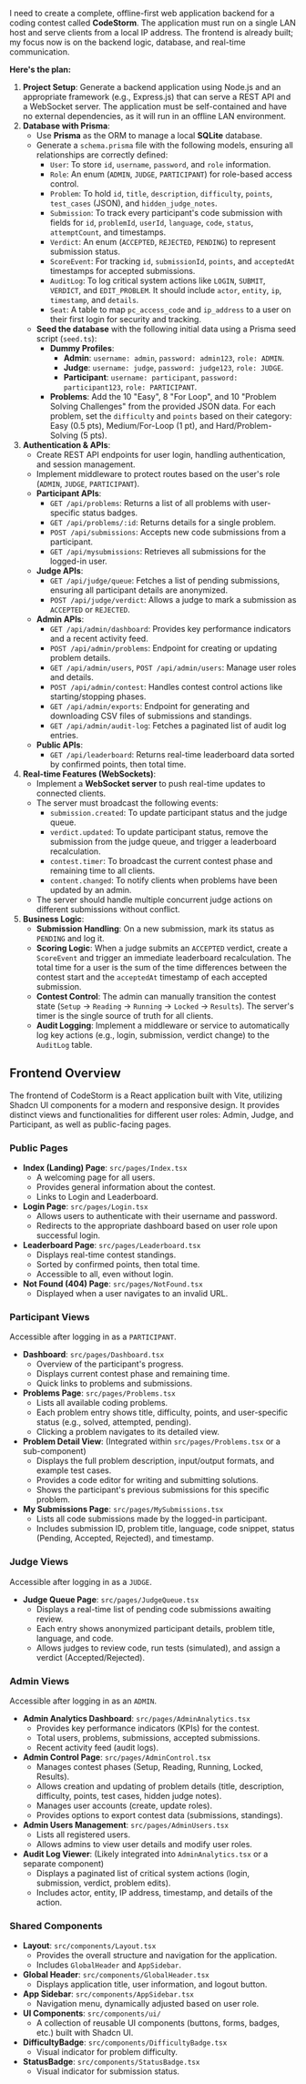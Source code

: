 I need to create a complete, offline-first web application backend for a coding contest called **CodeStorm**. The application must run on a single LAN host and serve clients from a local IP address. The frontend is already built; my focus now is on the backend logic, database, and real-time communication.

**Here's the plan:**

1.  **Project Setup**: Generate a backend application using Node.js and an appropriate framework (e.g., Express.js) that can serve a REST API and a WebSocket server. The application must be self-contained and have no external dependencies, as it will run in an offline LAN environment.
2.  **Database with Prisma**:
    * Use **Prisma** as the ORM to manage a local **SQLite** database.
    * Generate a `schema.prisma` file with the following models, ensuring all relationships are correctly defined:
        * `User`: To store `id`, `username`, `password`, and `role` information.
        * `Role`: An enum (`ADMIN`, `JUDGE`, `PARTICIPANT`) for role-based access control.
        * `Problem`: To hold `id`, `title`, `description`, `difficulty`, `points`, `test_cases` (JSON), and `hidden_judge_notes`.
        * `Submission`: To track every participant's code submission with fields for `id`, `problemId`, `userId`, `language`, `code`, `status`, `attemptCount`, and timestamps.
        * `Verdict`: An enum (`ACCEPTED`, `REJECTED`, `PENDING`) to represent submission status.
        * `ScoreEvent`: For tracking `id`, `submissionId`, `points`, and `acceptedAt` timestamps for accepted submissions.
        * `AuditLog`: To log critical system actions like `LOGIN`, `SUBMIT`, `VERDICT`, and `EDIT_PROBLEM`. It should include `actor`, `entity`, `ip`, `timestamp`, and `details`.
        * `Seat`: A table to map `pc_access_code` and `ip_address` to a user on their first login for security and tracking.
    * **Seed the database** with the following initial data using a Prisma seed script (`seed.ts`):
        * **Dummy Profiles**:
            * **Admin**: `username: admin`, `password: admin123`, `role: ADMIN`.
            * **Judge**: `username: judge`, `password: judge123`, `role: JUDGE`.
            * **Participant**: `username: participant`, `password: participant123`, `role: PARTICIPANT`.
        * **Problems**: Add the 10 "Easy", 8 "For Loop", and 10 "Problem Solving Challenges" from the provided JSON data. For each problem, set the `difficulty` and `points` based on their category: Easy (0.5 pts), Medium/For-Loop (1 pt), and Hard/Problem-Solving (5 pts).
3.  **Authentication & APIs**:
    * Create REST API endpoints for user login, handling authentication, and session management.
    * Implement middleware to protect routes based on the user's role (`ADMIN`, `JUDGE`, `PARTICIPANT`).
    * **Participant APIs**:
        * `GET /api/problems`: Returns a list of all problems with user-specific status badges.
        * `GET /api/problems/:id`: Returns details for a single problem.
        * `POST /api/submissions`: Accepts new code submissions from a participant.
        * `GET /api/mysubmissions`: Retrieves all submissions for the logged-in user.
    * **Judge APIs**:
        * `GET /api/judge/queue`: Fetches a list of pending submissions, ensuring all participant details are anonymized.
        * `POST /api/judge/verdict`: Allows a judge to mark a submission as `ACCEPTED` or `REJECTED`.
    * **Admin APIs**:
        * `GET /api/admin/dashboard`: Provides key performance indicators and a recent activity feed.
        * `POST /api/admin/problems`: Endpoint for creating or updating problem details.
        * `GET /api/admin/users`, `POST /api/admin/users`: Manage user roles and details.
        * `POST /api/admin/contest`: Handles contest control actions like starting/stopping phases.
        * `GET /api/admin/exports`: Endpoint for generating and downloading CSV files of submissions and standings.
        * `GET /api/admin/audit-log`: Fetches a paginated list of audit log entries.
    * **Public APIs**:
        * `GET /api/leaderboard`: Returns real-time leaderboard data sorted by confirmed points, then total time.
4.  **Real-time Features (WebSockets)**:
    * Implement a **WebSocket server** to push real-time updates to connected clients.
    * The server must broadcast the following events:
        * `submission.created`: To update participant status and the judge queue.
        * `verdict.updated`: To update participant status, remove the submission from the judge queue, and trigger a leaderboard recalculation.
        * `contest.timer`: To broadcast the current contest phase and remaining time to all clients.
        * `content.changed`: To notify clients when problems have been updated by an admin.
    * The server should handle multiple concurrent judge actions on different submissions without conflict.
5.  **Business Logic**:
    * **Submission Handling**: On a new submission, mark its status as `PENDING` and log it.
    * **Scoring Logic**: When a judge submits an `ACCEPTED` verdict, create a `ScoreEvent` and trigger an immediate leaderboard recalculation. The total time for a user is the sum of the time differences between the contest start and the `acceptedAt` timestamp of each accepted submission.
    * **Contest Control**: The admin can manually transition the contest state (`Setup` → `Reading` → `Running` → `Locked` → `Results`). The server's timer is the single source of truth for all clients.
    * **Audit Logging**: Implement a middleware or service to automatically log key actions (e.g., login, submission, verdict change) to the `AuditLog` table.

## Frontend Overview

The frontend of CodeStorm is a React application built with Vite, utilizing Shadcn UI components for a modern and responsive design. It provides distinct views and functionalities for different user roles: Admin, Judge, and Participant, as well as public-facing pages.

### Public Pages

*   **Index (Landing) Page**: `src/pages/Index.tsx`
    *   A welcoming page for all users.
    *   Provides general information about the contest.
    *   Links to Login and Leaderboard.
*   **Login Page**: `src/pages/Login.tsx`
    *   Allows users to authenticate with their username and password.
    *   Redirects to the appropriate dashboard based on user role upon successful login.
*   **Leaderboard Page**: `src/pages/Leaderboard.tsx`
    *   Displays real-time contest standings.
    *   Sorted by confirmed points, then total time.
    *   Accessible to all, even without login.
*   **Not Found (404) Page**: `src/pages/NotFound.tsx`
    *   Displayed when a user navigates to an invalid URL.

### Participant Views

Accessible after logging in as a `PARTICIPANT`.

*   **Dashboard**: `src/pages/Dashboard.tsx`
    *   Overview of the participant's progress.
    *   Displays current contest phase and remaining time.
    *   Quick links to problems and submissions.
*   **Problems Page**: `src/pages/Problems.tsx`
    *   Lists all available coding problems.
    *   Each problem entry shows title, difficulty, points, and user-specific status (e.g., solved, attempted, pending).
    *   Clicking a problem navigates to its detailed view.
*   **Problem Detail View**: (Integrated within `src/pages/Problems.tsx` or a sub-component)
    *   Displays the full problem description, input/output formats, and example test cases.
    *   Provides a code editor for writing and submitting solutions.
    *   Shows the participant's previous submissions for this specific problem.
*   **My Submissions Page**: `src/pages/MySubmissions.tsx`
    *   Lists all code submissions made by the logged-in participant.
    *   Includes submission ID, problem title, language, code snippet, status (Pending, Accepted, Rejected), and timestamp.

### Judge Views

Accessible after logging in as a `JUDGE`.

*   **Judge Queue Page**: `src/pages/JudgeQueue.tsx`
    *   Displays a real-time list of pending code submissions awaiting review.
    *   Each entry shows anonymized participant details, problem title, language, and code.
    *   Allows judges to review code, run tests (simulated), and assign a verdict (Accepted/Rejected).

### Admin Views

Accessible after logging in as an `ADMIN`.

*   **Admin Analytics Dashboard**: `src/pages/AdminAnalytics.tsx`
    *   Provides key performance indicators (KPIs) for the contest.
    *   Total users, problems, submissions, accepted submissions.
    *   Recent activity feed (audit logs).
*   **Admin Control Page**: `src/pages/AdminControl.tsx`
    *   Manages contest phases (Setup, Reading, Running, Locked, Results).
    *   Allows creation and updating of problem details (title, description, difficulty, points, test cases, hidden judge notes).
    *   Manages user accounts (create, update roles).
    *   Provides options to export contest data (submissions, standings).
*   **Admin Users Management**: `src/pages/AdminUsers.tsx`
    *   Lists all registered users.
    *   Allows admins to view user details and modify user roles.
*   **Audit Log Viewer**: (Likely integrated into `AdminAnalytics.tsx` or a separate component)
    *   Displays a paginated list of critical system actions (login, submission, verdict, problem edits).
    *   Includes actor, entity, IP address, timestamp, and details of the action.

### Shared Components

*   **Layout**: `src/components/Layout.tsx`
    *   Provides the overall structure and navigation for the application.
    *   Includes `GlobalHeader` and `AppSidebar`.
*   **Global Header**: `src/components/GlobalHeader.tsx`
    *   Displays application title, user information, and logout button.
*   **App Sidebar**: `src/components/AppSidebar.tsx`
    *   Navigation menu, dynamically adjusted based on user role.
*   **UI Components**: `src/components/ui/`
    *   A collection of reusable UI components (buttons, forms, badges, etc.) built with Shadcn UI.
*   **DifficultyBadge**: `src/components/DifficultyBadge.tsx`
    *   Visual indicator for problem difficulty.
*   **StatusBadge**: `src/components/StatusBadge.tsx`
    *   Visual indicator for submission status.